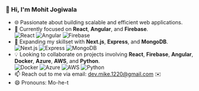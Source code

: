 ### 👋 Hi, I'm Mohit Jogiwala

- 🌐 Passionate about building scalable and efficient web applications.
- 👀 Currently focused on **React**, **Angular**, and **Firebase**.
  <br> ![React](https://img.shields.io/badge/-React-61DAFB?logo=react&logoColor=white&style=flat-square) ![Angular](https://img.shields.io/badge/-Angular-DD0031?logo=angular&logoColor=white&style=flat-square) ![Firebase](https://img.shields.io/badge/-Firebase-FFCA28?logo=firebase&logoColor=white&style=flat-square)
- 🌱 Expanding my skillset with **Next.js**, **Express**, and **MongoDB**.
  <br> ![Next.js](https://img.shields.io/badge/-Next.js-000000?logo=next.js&logoColor=white&style=flat-square) ![Express](https://img.shields.io/badge/-Express-000000?logo=express&logoColor=white&style=flat-square) ![MongoDB](https://img.shields.io/badge/-MongoDB-47A248?logo=mongodb&logoColor=white&style=flat-square)
- 💡 Looking to collaborate on projects involving **React**, **Firebase**, **Angular**, **Docker**, **Azure**, **AWS**, and **Python**.
  <br> ![Docker](https://img.shields.io/badge/-Docker-2496ED?logo=docker&logoColor=white&style=flat-square) ![Azure](https://img.shields.io/badge/-Azure-0078D4?logo=microsoft-azure&logoColor=white&style=flat-square) ![AWS](https://img.shields.io/badge/-AWS-232F3E?logo=amazon-aws&logoColor=white&style=flat-square) ![Python](https://img.shields.io/badge/-Python-3776AB?logo=python&logoColor=white&style=flat-square)
- 📫 Reach out to me via email: [dev.mike.1220@gmail.com](mailto:dev.mike.1220@gmail.com) ✉️
- 😄 Pronouns: Mo-he-t

<!---
Dev-Mohit-1220/Dev-Mohit-1220 is a ✨ special ✨ repository because its `README.md` (this file) appears on your GitHub profile.
You can click the Preview link to take a look at your changes.
--->
